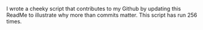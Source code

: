 I wrote a cheeky script that contributes to my Github by updating this ReadMe to illustrate why more than commits matter. This script has run 256 times.